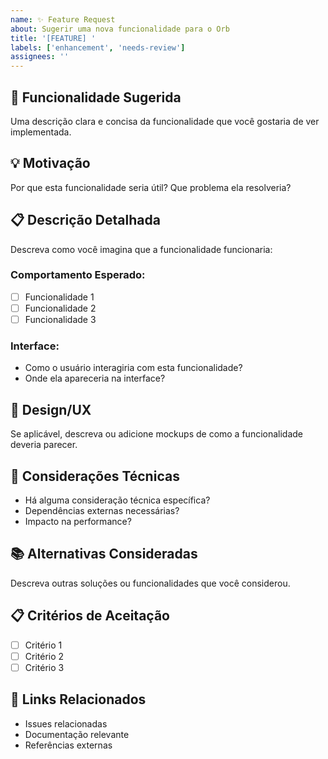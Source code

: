 ```yaml
---
name: ✨ Feature Request
about: Sugerir uma nova funcionalidade para o Orb
title: '[FEATURE] '
labels: ['enhancement', 'needs-review']
assignees: ''
---
```


## 🚀 Funcionalidade Sugerida
Uma descrição clara e concisa da funcionalidade que você gostaria de ver implementada.

## 💡 Motivação
Por que esta funcionalidade seria útil? Que problema ela resolveria?

## 📋 Descrição Detalhada
Descreva como você imagina que a funcionalidade funcionaria:

### Comportamento Esperado:
- [ ] Funcionalidade 1
- [ ] Funcionalidade 2
- [ ] Funcionalidade 3

### Interface:
- Como o usuário interagiria com esta funcionalidade?
- Onde ela apareceria na interface?

## 🎨 Design/UX
Se aplicável, descreva ou adicione mockups de como a funcionalidade deveria parecer.

## 🔧 Considerações Técnicas
- Há alguma consideração técnica específica?
- Dependências externas necessárias?
- Impacto na performance?

## 📚 Alternativas Consideradas
Descreva outras soluções ou funcionalidades que você considerou.

## 📋 Critérios de Aceitação
- [ ] Critério 1
- [ ] Critério 2
- [ ] Critério 3

## 🔗 Links Relacionados
- Issues relacionadas
- Documentação relevante
- Referências externas
